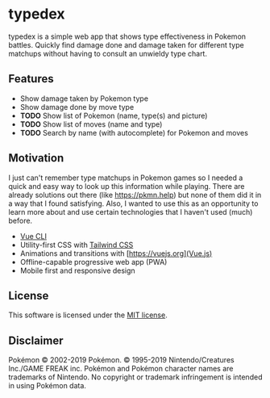 # typedex

typedex is a simple web app that shows type effectiveness in Pokemon battles. Quickly find damage done and damage taken for different type matchups without having to consult an unwieldy type chart.


## Features

- Show damage taken by Pokemon type
- Show damage done by move type
- **TODO** Show list of Pokemon (name, type(s) and picture)
- **TODO** Show list of moves (name and type)
- **TODO** Search by name (with autocomplete) for Pokemon and moves


## Motivation

I just can't remember type matchups in Pokemon games so I needed a quick and easy way to look up this information while playing. There are already solutions out there (like https://pkmn.help) but none of them did it in a way that I found satisfying. Also, I wanted to use this as an opportunity to learn more about and use certain technologies that I haven't used (much) before.

- [Vue CLI](https://cli.vuejs.org)
- Utility-first CSS with [Tailwind CSS](https://tailwindcss.com)
- Animations and transitions with [https://vuejs.org](Vue.js)
- Offline-capable progressive web app (PWA)
- Mobile first and responsive design


## License

This software is licensed under the [MIT license](https://github.com/te1/typedex/blob/master/LICENSE).


## Disclaimer

Pokémon © 2002-2019 Pokémon. © 1995-2019 Nintendo/Creatures Inc./GAME FREAK inc. Pokémon and Pokémon character names are trademarks of Nintendo. No copyright or trademark infringement is intended in using Pokémon data.
